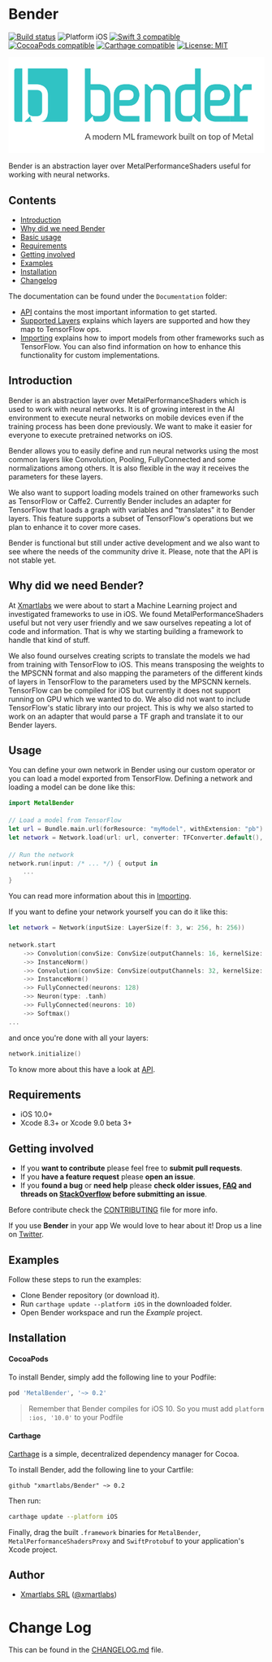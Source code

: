 # Bender

<p align="left">
<a href="https://travis-ci.org/xmartlabs/Bender"><img src="https://travis-ci.org/xmartlabs/Bender.svg?branch=master" alt="Build status" /></a>
<img src="https://img.shields.io/badge/platform-iOS-blue.svg?style=flat" alt="Platform iOS" />
<a href="https://developer.apple.com/swift"><img src="https://img.shields.io/badge/swift3-compatible-4BC51D.svg?style=flat" alt="Swift 3 compatible" /></a>
<!-- <a href="https://github.com/Carthage/Carthage"><img src="https://img.shields.io/badge/Carthage-compatible-4BC51D.svg?style=flat" alt="Carthage compatible" /></a> -->
<a href="https://cocoapods.org/pods/MetalBender"><img src="https://img.shields.io/cocoapods/v/MetalBender.svg" alt="CocoaPods compatible" /></a>
<a href="https://github.com/Carthage/Carthage"><img src="https://img.shields.io/badge/Carthage-compatible-4BC51D.svg?style=flat" alt="Carthage compatible" /></a>
<a href="https://raw.githubusercontent.com/xmartlabs/Bender/master/LICENSE"><img src="http://img.shields.io/badge/license-MIT-blue.svg?style=flat" alt="License: MIT" /></a>
</p>

![Bender](Documentation/Media/Artboard.png)

Bender is an abstraction layer over MetalPerformanceShaders useful for working with neural networks.

## Contents
* [Introduction](#introduction)
* [Why did we need Bender](#why)
* [Basic usage](#basic-usage)
* [Requirements](#requirements)
* [Getting involved](#getting-involved)
* [Examples](#examples)
* [Installation](#installation)
* [Changelog](#changelog)

The documentation can be found under the `Documentation` folder:
* [API](Documentation/API.md) contains the most important information to get started.
* [Supported Layers] explains which layers are supported and how they map to TensorFlow ops.
* [Importing] explains how to import models from other frameworks such as TensorFlow. You can also find information on how to enhance this functionality for custom implementations.

## Introduction

Bender is an abstraction layer over MetalPerformanceShaders which is used to work with neural networks. It is of growing interest in the AI environment to execute neural networks on mobile devices even if the training process has been done previously. We want to make it easier for everyone to execute pretrained networks on iOS.

Bender allows you to easily define and run neural networks using the most common layers like Convolution, Pooling, FullyConnected and some normalizations among others. It is also flexible in the way it receives the parameters for these layers.

We also want to support loading models trained on other frameworks such as TensorFlow or Caffe2. Currently Bender includes an adapter for TensorFlow that loads a graph with variables and "translates" it to Bender layers. This feature supports a subset of TensorFlow's operations but we plan to enhance it to cover more cases.

Bender is functional but still under active development and we also want to see where the needs of the community drive it. Please, note that the API is not stable yet.

## Why did we need Bender? <a name="why"></a>

At [Xmartlabs] we were about to start a Machine Learning project and investigated frameworks to use in iOS. We found MetalPerformanceShaders useful but not very user friendly and we saw ourselves repeating a lot of code and information. That is why we starting building a framework to handle that kind of stuff.

We also found ourselves creating scripts to translate the models we had from training with TensorFlow to iOS. This means transposing the weights to the MPSCNN format and also mapping the parameters of the different kinds of layers in TensorFlow to the parameters used by the MPSCNN kernels. TensorFlow can be compiled for iOS but currently it does not support running on GPU which we wanted to do. We also did not want to include TensorFlow's static library into our project. This is why we also started to work on an adapter that would parse a TF graph and translate it to our Bender layers.

## Usage

You can define your own network in Bender using our custom operator or you can load a model exported from TensorFlow. Defining a network and loading a model can be done like this:

```swift
import MetalBender

// Load a model from TensorFlow
let url = Bundle.main.url(forResource: "myModel", withExtension: "pb")!
let network = Network.load(url: url, converter: TFConverter.default(), inputSize: LayerSize(f: 3, w: 256, h: 256))

// Run the network
network.run(input: /* ... */) { output in
    ...
}
```

You can read more information about this in [Importing](Documentation/Importing.md).

If you want to define your network yourself you can do it like this:

```swift
let network = Network(inputSize: LayerSize(f: 3, w: 256, h: 256))

network.start
    ->> Convolution(convSize: ConvSize(outputChannels: 16, kernelSize: 3, stride: 2))
    ->> InstanceNorm()
    ->> Convolution(convSize: ConvSize(outputChannels: 32, kernelSize: 3, stride: 2), neuronType: .relu)
    ->> InstanceNorm()
    ->> FullyConnected(neurons: 128)
    ->> Neuron(type: .tanh)
    ->> FullyConnected(neurons: 10)
    ->> Softmax()
...
```

and once you're done with all your layers:

```swift
network.initialize()
```

To know more about this have a look at [API](Documentation/API.md).


## Requirements

* iOS 10.0+
* Xcode 8.3+ or Xcode 9.0 beta 3+

## Getting involved

* If you **want to contribute** please feel free to **submit pull requests**.
* If you **have a feature request** please **open an issue**.
* If you **found a bug** or **need help** please **check older issues, [FAQ](#faq) and threads on [StackOverflow](https://stackoverflow.com) before submitting an issue**.

Before contribute check the [CONTRIBUTING] file for more info.

If you use **Bender** in your app We would love to hear about it! Drop us a line on [Twitter](https://twitter.com/xmartlabs).

## Examples

Follow these steps to run the examples:
* Clone Bender repository (or download it).
* Run `carthage update --platform iOS` in the downloaded folder.
* Open Bender workspace and run the *Example* project.

## Installation

#### CocoaPods

To install Bender, simply add the following line to your Podfile:

```ruby
pod 'MetalBender', '~> 0.2'
```

> Remember that Bender compiles for iOS 10. So you must add `platform :ios, '10.0'` to your Podfile

#### Carthage

[Carthage](https://github.com/Carthage/Carthage) is a simple, decentralized dependency manager for Cocoa.

To install Bender, add the following line to your Cartfile:

```ogdl
github "xmartlabs/Bender" ~> 0.2
```

Then run:

```bash
carthage update --platform iOS
```

Finally, drag the built `.framework` binaries for `MetalBender`, `MetalPerformanceShadersProxy` and `SwiftProtobuf` to your application's Xcode project.

## Author

* [Xmartlabs SRL](https://github.com/xmartlabs) ([@xmartlabs](https://twitter.com/xmartlabs))


# Change Log

This can be found in the [CHANGELOG.md](CHANGELOG.md) file.

<!-- Links -->
[Xmartlabs]: http://xmartlabs.com
[Importing]: Documentation/Importing.md
[CONTRIBUTING]: https://github.com/xmartlabs/Bender/blob/master/CONTRIBUTING.md
[API]: Documentation/API.md
[Supported Layers]: Documentation/Supported_Layers.md
